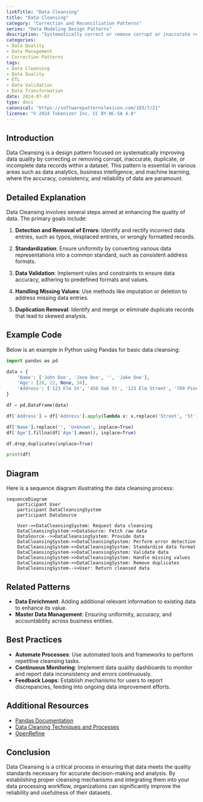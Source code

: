 ```yaml
---
linkTitle: "Data Cleansing"
title: "Data Cleansing"
category: "Correction and Reconciliation Patterns"
series: "Data Modeling Design Patterns"
description: "Systematically correct or remove corrupt or inaccurate records to ensure high-quality data for analysis and operations."
categories:
- Data Quality
- Data Management
- Correction Patterns
tags:
- Data Cleansing
- Data Quality
- ETL
- Data Validation
- Data Transformation
date: 2024-07-07
type: docs
canonical: "https://softwarepatternslexicon.com/103/7/21"
license: "© 2024 Tokenizer Inc. CC BY-NC-SA 4.0"
---
```



## Introduction

Data Cleansing is a design pattern focused on systematically improving data quality by correcting or removing corrupt, inaccurate, duplicate, or incomplete data records within a dataset. This pattern is essential in various areas such as data analytics, business intelligence, and machine learning, where the accuracy, consistency, and reliability of data are paramount.

## Detailed Explanation

Data Cleansing involves several steps aimed at enhancing the quality of data. The primary goals include:

1. **Detection and Removal of Errors**: Identify and rectify incorrect data entries, such as typos, misplaced entries, or wrongly formatted records.

2. **Standardization**: Ensure uniformity by converting various data representations into a common standard, such as consistent address formats.

3. **Data Validation**: Implement rules and constraints to ensure data accuracy, adhering to predefined formats and values.

4. **Handling Missing Values**: Use methods like imputation or deletion to address missing data entries.

5. **Duplication Removal**: Identify and merge or eliminate duplicate records that lead to skewed analysis.

## Example Code

Below is an example in Python using Pandas for basic data cleansing:

```python
import pandas as pd

data = {
    'Name': ['John Doe', 'Jane Doe', '', 'Jake Doe'],
    'Age': [28, 22, None, 34],
    'Address': ['123 Elm St', '456 Oak St', '123 Elm Street', '789 Pine St']
}

df = pd.DataFrame(data)

df['Address'] = df['Address'].apply(lambda x: x.replace('Street', 'St'))

df['Name'].replace('', 'Unknown', inplace=True)
df['Age'].fillna(df['Age'].mean(), inplace=True)

df.drop_duplicates(inplace=True)

print(df)
```

## Diagram

Here is a sequence diagram illustrating the data cleansing process:

```mermaid
sequenceDiagram
    participant User
    participant DataCleansingSystem
    participant DataSource

    User->>DataCleansingSystem: Request data cleansing
    DataCleansingSystem->>DataSource: Fetch raw data
    DataSource-->>DataCleansingSystem: Provide data
    DataCleansingSystem->>DataCleansingSystem: Perform error detection
    DataCleansingSystem->>DataCleansingSystem: Standardize data format
    DataCleansingSystem->>DataCleansingSystem: Validate data
    DataCleansingSystem->>DataCleansingSystem: Handle missing values
    DataCleansingSystem->>DataCleansingSystem: Remove duplicates
    DataCleansingSystem-->>User: Return cleansed data
```

## Related Patterns

- **Data Enrichment**: Adding additional relevant information to existing data to enhance its value.
- **Master Data Management**: Ensuring uniformity, accuracy, and accountability across business entities.

## Best Practices

- **Automate Processes**: Use automated tools and frameworks to perform repetitive cleansing tasks.
- **Continuous Monitoring**: Implement data quality dashboards to monitor and report data inconsistency and errors continuously.
- **Feedback Loops**: Establish mechanisms for users to report discrepancies, feeding into ongoing data improvement efforts.

## Additional Resources

- [Pandas Documentation](https://pandas.pydata.org/pandas-docs/stable/)
- [Data Cleaning Techniques and Processes](https://towardsdatascience.com/the-art-of-data-cleaning-3d26abae0f37)
- [OpenRefine](https://openrefine.org/)

## Conclusion

Data Cleansing is a critical process in ensuring that data meets the quality standards necessary for accurate decision-making and analysis. By establishing proper cleansing mechanisms and integrating them into your data processing workflow, organizations can significantly improve the reliability and usefulness of their datasets.

